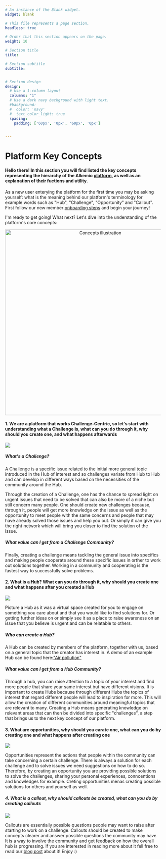 ```yaml
---
# An instance of the Blank widget.
widget: blank

# This file represents a page section.
headless: true

# Order that this section appears on the page.
weight: 10

# Section title
title:

# Section subtitle
subtitle:


# Section design
design:
  # Use a 1-column layout
  columns: "1"
  # Use a dark navy background with light text.
  #background:
  #  color: 'navy'
  #  text_color_light: true
  spacing:
    padding: ['60px', '0px', '60px', '0px']


---
```


# Platform Key Concepts



#### Hello there! In this section you will find listed the key concepts representing the hierarchy of the Alkemio [platform](https://alkem.io), as well as an explanation of their fuctions and utility.
As a new user enterying the platform for the first time you may be asking yourself: what is the meaning behind our platform's terminology for example words such as "Hub", "Challenge", "Opportunity" and "Callout". First follow our new member [onboarding steps](https:hackmd.io/rC9TMNPeQx2L0DagBHPKyg) and begin your journey!




I'm ready to get going! What next? Let's dive into the understanding of the platform's core concepts:

<p align="center">
<img src="https://i.imgur.com/qaN1vwZ.gif" alt="Concepts illustration" width="600" />
</p>


#### 1. We are a platform that works Challenge-Centric, so let's start with understanding what a Challenge is, what can you do through it, why should you create one, and what happens afterwards

![](https://i.imgur.com/D5SG3H5.png)



##### What's a Challenge?
A Challenge is a specific issue related to the initial more general topic introduced in the Hub of interest and so challenges variate from Hub to Hub and can develop in different ways based on the necessities of the community around the Hub.

Through the creation of a Challenge, one has the chance to spread light on urgent issues that need to be solved that can also be more of a niche but still concern many people. One should create new challenges because, through it, people will get more knowledge on the issue as well as the opportunity to meet people with the same concerns and people that may have already solved those issues and help you out. Or simply it can give you the right network which will bring you closer to find the solution of the issue.

##### What value can I get from a Challenge Community?
Finally, creating a challenge means tackling the general issue into specifics and making people cooperate around these specific issues in orther to work out solutions together. Working in a community and cooperating is the fastest way to successfully solve problems.

#### 2. What is a Hub? What can you do through it, why should you create one and what happens after you created a Hub

![](https://i.imgur.com/VLTuqhK.png)


Picture a Hub as it was a virtual space created for you to engage on something you care about and that you would like to find solutions for. Or getting further ideas on or simply see it as a place to raise awareness on an issue that you believe is urgent and can be relatable to others.

##### Who can create a Hub?
A Hub can be created by members of the platform, together with us, based on a general topic that the creator has interest in. A demo of an example Hub can be found here:["Air pollution"](https://alkem.io/reducingpollution/dashboard)



##### What value can I get from a Hub Community?
Through a hub, you can raise attention to a topic of your interest and find more people that share your same interest but have different visions. It is important to create Hubs because through different Hubs the topics of interest that regard different people will lead to inspiration for more. This will allow the creation of different communities around meaningful topics that are relevant to many. Creating a Hub means generating knowledge on relevant areas that can then be divided into specific "challenges", a step that brings us to the next key concept of our platform.


#### 3. What are opportunities, why should you carate one, what can you do by creating one and what happens after creating one

![](https://i.imgur.com/GXxyDGo.png)


Opportunities represent the actions that people within the community can take concerning a certain challenge. There is always a solution for each challenge and to solve issues we need suggestions on how to do so. Therefore, by creating an opportunity you are providing possible solutions to solve the challenges, sharing your personal experiences, conncentions and knowledges for example. Creting opportunities menas creating possible solutions for others and yourself as well.

##### 4. What is a callout, why should callouts be created, what can you do by creating callouts

![](https://i.imgur.com/rPv9zki.png)

                 
 
Callouts are essentially possible questions people may want to raise after starting to work on a challenge. Callouts should be created to make concepts clearer and answer possible questions the community may have. It is a way to involve the community and get feedback on how the overall hub is progressing. If you are interested in reading more about it fell free to read our [blog post](https://www.alkemio.foundation/post/2022-09-callouts/) about it! Enjoy :)